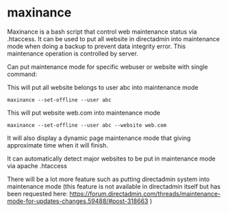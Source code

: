 # maxinance
Maxinance is a bash script that control web maintenance status via .htaccess. It can be used to put all website in directadmin into maintenance mode when doing a backup to prevent data integrity error. This maintenance operation is controlled by server.


Can put maintenance mode for specific webuser or website with single command:

This will put all website belongs to user abc into maintenance mode

`maxinance --set-offline --user abc`

This will put website web.com into maintenance mode

`maxinance --set-offline --user abc --website web.com`

It will also display a dynamic page maintenance mode that giving approximate time when it will finish.

It can automatically detect major websites to be put in maintenance mode via apache .htaccess

There will be a lot more feature such as putting directadmin system into maintenance mode (this feature is not available in directadmin itself but has been requested here: https://forum.directadmin.com/threads/maintenance-mode-for-updates-changes.59488/#post-318663 )
